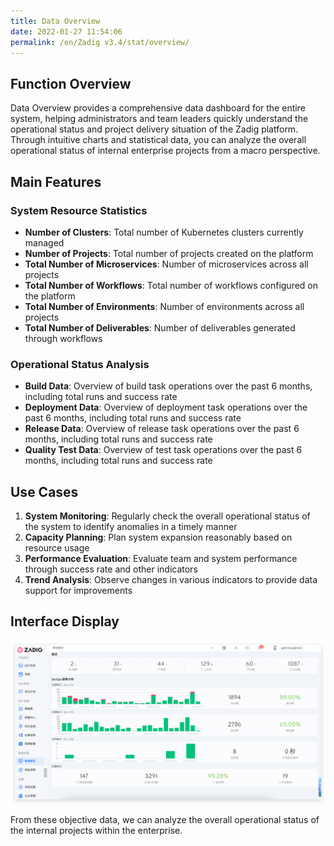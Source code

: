 ```yaml
---
title: Data Overview
date: 2022-01-27 11:54:06
permalink: /en/Zadig v3.4/stat/overview/
---
```


## Function Overview

Data Overview provides a comprehensive data dashboard for the entire system, helping administrators and team leaders quickly understand the operational status and project delivery situation of the Zadig platform. Through intuitive charts and statistical data, you can analyze the overall operational status of internal enterprise projects from a macro perspective.

## Main Features

### System Resource Statistics
- **Number of Clusters**: Total number of Kubernetes clusters currently managed
- **Number of Projects**: Total number of projects created on the platform
- **Total Number of Microservices**: Number of microservices across all projects
- **Total Number of Workflows**: Total number of workflows configured on the platform
- **Total Number of Environments**: Number of environments across all projects
- **Total Number of Deliverables**: Number of deliverables generated through workflows

### Operational Status Analysis
- **Build Data**: Overview of build task operations over the past 6 months, including total runs and success rate
- **Deployment Data**: Overview of deployment task operations over the past 6 months, including total runs and success rate
- **Release Data**: Overview of release task operations over the past 6 months, including total runs and success rate
- **Quality Test Data**: Overview of test task operations over the past 6 months, including total runs and success rate

## Use Cases

1. **System Monitoring**: Regularly check the overall operational status of the system to identify anomalies in a timely manner
2. **Capacity Planning**: Plan system expansion reasonably based on resource usage
3. **Performance Evaluation**: Evaluate team and system performance through success rate and other indicators
4. **Trend Analysis**: Observe changes in various indicators to provide data support for improvements

## Interface Display

![Data Overview](../../../_images/overview_310.png)

From these objective data, we can analyze the overall operational status of the internal projects within the enterprise.
